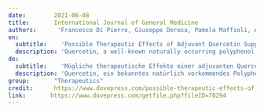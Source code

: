 ```yaml
---
date:        2021-06-08
title:       International Journal of General Medicine 
authors:      'Francesco Di Pierro, Giuseppe Derosa, Pamela Maffioli, Alexander Bertuccioli, Stefano Togni, Antonella Riva, Pietro Allegrini, Amjad Khan, Saeed Khan, Bilal Ahmad Khan, Naireen Altaf, Maria Zahid, Ikram Din Ujjan, Roohi Nigar, Mehwish Imam Khushk, Maryam Phulpoto, Amanullah Lail, Bikha Ram Devrajani & Sagheer Ahmed'
en:
  subtitle:    'Possible Therapeutic Effects of Adjuvant Quercetin Supplementation Against Early-Stage COVID-19 Infection: A Prospective, Randomized, Controlled, and Open-Label Study'
  description: 'Quercetin, a well-known naturally occurring polyphenol, has recently been shown by molecular docking, in vitro and in vivo studies to be a possible anti-COVID-19 candidate. Quercetin has strong antioxidant, anti-inflammatory, immunomodulatory, and antiviral properties, and it is characterized by a very high safety profile, exerted in animals and in humans. Like most other polyphenols, quercetin shows a very low rate of oral absorption and its clinical use is considered by most of modest utility. Quercetin in a delivery-food grade system with sunflower phospholipids (Quercetin Phytosome®, QP) increases its oral absorption up to 20-fold. In the present prospective, randomized, controlled, and open-label study, a daily dose of 1000 mg of QP was investigated for 30 days in 152 COVID-19 outpatients to disclose its adjuvant effect in treating the early symptoms and in preventing the severe outcomes of the disease. The results revealed a reduction in frequency and length of hospitalization, in need of non-invasive oxygen therapy, in progression to intensive care units and in number of deaths. The results also confirmed the very high safety profile of quercetin and suggested possible anti-fatigue and pro-appetite properties. QP is a safe agent and in combination with standard care, when used in early stage of viral infection, could aid in improving the early symptoms and help in preventing the severity of COVID-19 disease. It is suggested that a double-blind, placebo-controlled study should be urgently carried out to confirm the results of our study.'
de: 
  subtitle:    'Mögliche therapeutische Effekte einer adjuvanten Quercetin-Supplementierung gegen eine COVID-19-Infektion im Frühstadium: Eine prospektive, randomisierte, kontrollierte und unverblindete Studie'
  description: 'Quercetin, ein bekanntes natürlich vorkommendes Polyphenol, wurde kürzlich durch molekulares Docking, in vitro und in vivo Studien als möglicher Kandidat gegen COVID-19 nachgewiesen. Quercetin hat starke antioxidative, entzündungshemmende, immunmodulatorische und antivirale Eigenschaften und zeichnet sich durch ein sehr hohes Sicherheitsprofil aus, das bei Tieren und Menschen nachgewiesen wurde. Wie die meisten anderen Polyphenole wird Quercetin nur in sehr geringem Maße oral resorbiert, und seine klinische Anwendung wird von den meisten als wenig sinnvoll erachtet. Quercetin in einem lebensmitteltauglichen System mit Sonnenblumenphospholipiden (Quercetin Phytosome®, QP) erhöht seine orale Absorption um das bis zu 20-fache. In der vorliegenden prospektiven, randomisierten, kontrollierten und offenen Studie wurde eine tägliche Dosis von 1000 mg QP über 30 Tage bei 152 ambulanten COVID-19-Patienten untersucht, um seine unterstützende Wirkung bei der Behandlung der frühen Symptome und bei der Vorbeugung schwerer Krankheitsverläufe aufzuzeigen. Die Ergebnisse zeigten eine Verringerung der Häufigkeit und Dauer von Krankenhausaufenthalten, des Bedarfs an nicht-invasiver Sauerstofftherapie, der Verlegung auf die Intensivstation und der Zahl der Todesfälle. Die Ergebnisse bestätigten auch das sehr gute Sicherheitsprofil von Quercetin und deuteten auf mögliche müdigkeits- und appetitfördernde Eigenschaften hin. QP ist ein sicheres Mittel und könnte in Kombination mit der Standardbehandlung im Frühstadium einer Virusinfektion zur Verbesserung der Frühsymptome und zur Verhinderung der Schwere der COVID-19-Erkrankung beitragen. Eine doppelblinde, placebokontrollierte Studie sollte dringend durchgeführt werden, um die Ergebnisse unserer Studie zu bestätigen.'
group:       "Therapeutics"
credit:      https://www.dovepress.com/possible-therapeutic-effects-of-adjuvant-quercetin-supplementation-aga-peer-reviewed-fulltext-article-IJGM
link:       https://www.dovepress.com/getfile.php?fileID=70294
---
```

<object data="{{ page.link }}" style='height:calc(100vh - 400px); width: 100%' type='application/pdf'></object>

